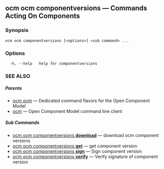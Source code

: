 ## ocm ocm componentversions &mdash; Commands Acting On Components

### Synopsis

```
ocm ocm componentversions [<options>] <sub command> ...
```

### Options

```
  -h, --help   help for componentversions
```

### SEE ALSO

##### Parents

* [ocm ocm](ocm_ocm.md)	 &mdash; Dedicated command flavors for the Open Component Model
* [ocm](ocm.md)	 &mdash; Open Component Model command line client


##### Sub Commands

* [ocm ocm componentversions <b>download</b>](ocm_ocm_componentversions_download.md)	 &mdash; download ocm component versions
* [ocm ocm componentversions <b>get</b>](ocm_ocm_componentversions_get.md)	 &mdash; get component version
* [ocm ocm componentversions <b>sign</b>](ocm_ocm_componentversions_sign.md)	 &mdash; Sign component version
* [ocm ocm componentversions <b>verify</b>](ocm_ocm_componentversions_verify.md)	 &mdash; Verify signature of component version

